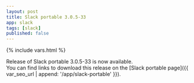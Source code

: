 ```yaml
---
layout: post
title: Slack portable 3.0.5-33
app: slack
tags: [slack]
published: false
---
```

{% include vars.html %}

Release of Slack portable 3.0.5-33 is now available.<br />
You can find links to download this release on the [Slack portable page]({{ var_seo_url | append: '/app/slack-portable' }}).